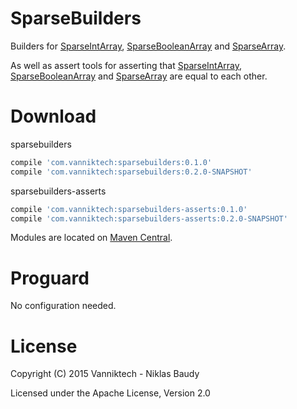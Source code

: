 # SparseBuilders

Builders for [SparseIntArray](http://developer.android.com/reference/android/util/SparseIntArray.html), [SparseBooleanArray](http://developer.android.com/reference/android/util/SparseBooleanArray.html) and [SparseArray](http://developer.android.com/reference/android/util/SparseArray.html).

As well as assert tools for asserting that [SparseIntArray](http://developer.android.com/reference/android/util/SparseIntArray.html), [SparseBooleanArray](http://developer.android.com/reference/android/util/SparseBooleanArray.html) and [SparseArray](http://developer.android.com/reference/android/util/SparseArray.html) are equal to each other.

# Download

sparsebuilders

```groovy
compile 'com.vanniktech:sparsebuilders:0.1.0'
compile 'com.vanniktech:sparsebuilders:0.2.0-SNAPSHOT'
```

sparsebuilders-asserts

```groovy
compile 'com.vanniktech:sparsebuilders-asserts:0.1.0'
compile 'com.vanniktech:sparsebuilders-asserts:0.2.0-SNAPSHOT'
```

Modules are located on [Maven Central](https://oss.sonatype.org/#nexus-search;quick~sparsebuilders).

# Proguard

No configuration needed.

# License

Copyright (C) 2015 Vanniktech - Niklas Baudy

Licensed under the Apache License, Version 2.0